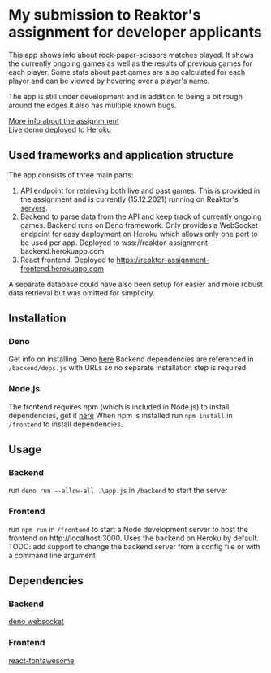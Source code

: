 # My submission to Reaktor's assignment for developer applicants

This app shows info about rock-paper-scissors matches played. It shows the currently ongoing games as well as the results of previous games for each player.
Some stats about past games are also calculated for each player and can be viewed by hovering over a player's name. 

The app is still under development and in addition to being a bit rough around the edges it also has multiple known bugs.

[More info about the assignmnent](https://www.reaktor.com/assignment-2022-developers/)  
[Live demo deployed to Heroku](https://reaktor-assignment-frontend.herokuapp.com/)

## Used frameworks and application structure
The app consists of three main parts:
1. API endpoint for retrieving both live and past games. This is provided in the assignment and is currently (15.12.2021) running on Reaktor's [servers](https://bad-api-assignment.reaktor.com/).
2. Backend to parse data from the API and keep track of currently ongoing games. Backend runs on Deno framework. Only provides a WebSocket endpoint for easy deployment on Heroku which allows only one port to be used per app. Deployed to wss://reaktor-assignment-backend.herokuapp.com
3. React frontend. Deployed to https://reaktor-assignment-frontend.herokuapp.com

A separate database could have also been setup for easier and more robust data retrieval but was omitted for simplicity. 

## Installation
### Deno
Get info on installing Deno [here](https://deno.land/manual/getting_started/installation)
Backend dependencies are referenced in `/backend/deps.js` with URLs so no separate installation step is required
### Node.js
The frontend requires npm (which is included in Node.js) to install dependencies, get it [here](https://nodejs.org/en/)
When npm is installed run `npm install` in `/frontend` to install dependencies.

## Usage
### Backend
run `deno run --allow-all .\app.js` in `/backend` to start the server
### Frontend
run `npm run` in `/frontend` to start a Node development server to host the frontend on http://localhost:3000. Uses the backend on Heroku by default.
TODO: add support to change the backend server from a config file or with a command line argument

## Dependencies
### Backend
[deno websocket](https://deno.land/x/websocket@v0.1.3)
### Frontend
[react-fontawesome](https://github.com/FortAwesome/react-fontawesome)
